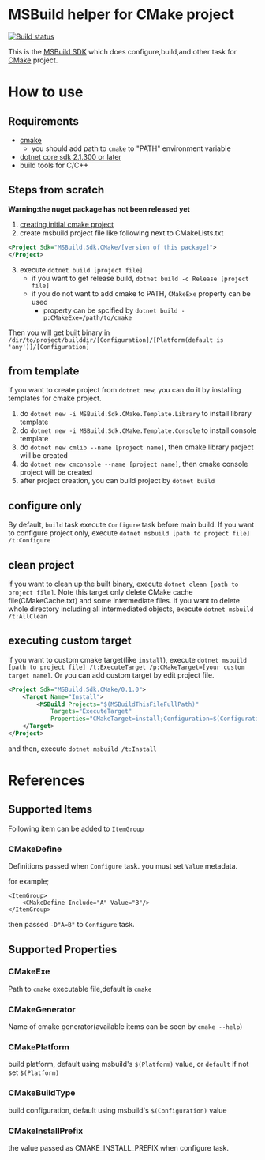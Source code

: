 # MSBuild helper for CMake project

[![Build status](https://ci.appveyor.com/api/projects/status/8mg77qa079jkia26/branch/master?svg=true)](https://ci.appveyor.com/project/itn3000/msbuild-sdk-cmake/branch/master)

This is the [MSBuild SDK](https://docs.microsoft.com/en-us/visualstudio/msbuild/how-to-use-project-sdk?view=vs-2019) which does configure,build,and other task for [CMake](https://cmake.org) project.

# How to use

## Requirements

* [cmake](https://cmake.org)
    * you should add path to `cmake` to "PATH" environment variable
* [dotnet core sdk 2.1.300 or later](https://dotnet.microsoft.com/download)
* build tools for C/C++

## Steps from scratch

**Warning:the nuget package has not been released yet**

1. [creating initial cmake project](https://cmake.org/cmake-tutorial/)
2. create msbuild project file like following next to CMakeLists.txt
```xml
<Project Sdk="MSBuild.Sdk.CMake/[version of this package]">
</Project>
```
3. execute `dotnet build [project file]`
    * if you want to get release build, `dotnet build -c Release [project file]`
    * if you do not want to add cmake to PATH, `CMakeExe` property can be used
        * property can be spcified by `dotnet build -p:CMakeExe=/path/to/cmake`

Then you will get built binary in `/dir/to/project/builddir/[Configuration]/[Platform(default is 'any')]/[Configuration]`

## from template

if you want to create project from `dotnet new`, you can do it by installing templates for cmake project.

1. do `dotnet new -i MSBuild.Sdk.CMake.Template.Library` to install library template
2. do `dotnet new -i MSBuild.Sdk.CMake.Template.Console` to install console template
3. do `dotnet new cmlib --name [project name]`, then cmake library project will be created
4. do `dotnet new cmconsole --name [project name]`, then cmake console project will be created
5. after project creation, you can build project by `dotnet build`

## configure only

By default, `build` task execute `Configure` task before main build.
If you want to configure project only, execute `dotnet msbuild [path to project file] /t:Configure`

## clean project

if you want to clean up the built binary, execute `dotnet clean [path to project file]`.
Note this target only delete CMake cache file(CMakeCache.txt) and some intermediate files.
if you want to delete whole directory including all intermediated objects, execute `dotnet msbuild /t:AllClean`

## executing custom target

if you want to custom cmake target(like `install`), execute `dotnet msbuild [path to project file] /t:ExecuteTarget /p:CMakeTarget=[your custom target name]`.
Or you can add custom target by edit project file.

```xml
<Project Sdk="MSBuild.Sdk.CMake/0.1.0">
    <Target Name="Install">
        <MSBuild Projects="$(MSBuildThisFileFullPath)" 
            Targets="ExecuteTarget" 
            Properties="CMakeTarget=install;Configuration=$(Configuration);Platform=$(Platform)"/>
    </Target>
</Project>
```

and then, execute `dotnet msbuild /t:Install`

# References

## Supported Items

Following item can be added to `ItemGroup`

### CMakeDefine

Definitions passed when `Configure` task.
you must set `Value` metadata.

for example;

```
<ItemGroup>
    <CMakeDefine Include="A" Value="B"/>
</ItemGroup>
```

then passed `-D"A=B"` to `Configure` task.

## Supported Properties

### CMakeExe

Path to `cmake` executable file,default is `cmake`

### CMakeGenerator

Name of cmake generator(available items can be seen by `cmake --help`)

### CMakePlatform

build platform, default using msbuild's `$(Platform)` value, or `default` if not set `$(Platform)`

### CMakeBuildType

build configuration, default using msbuild's `$(Configuration)` value

### CMakeInstallPrefix

the value passed as CMAKE_INSTALL_PREFIX when configure task.
